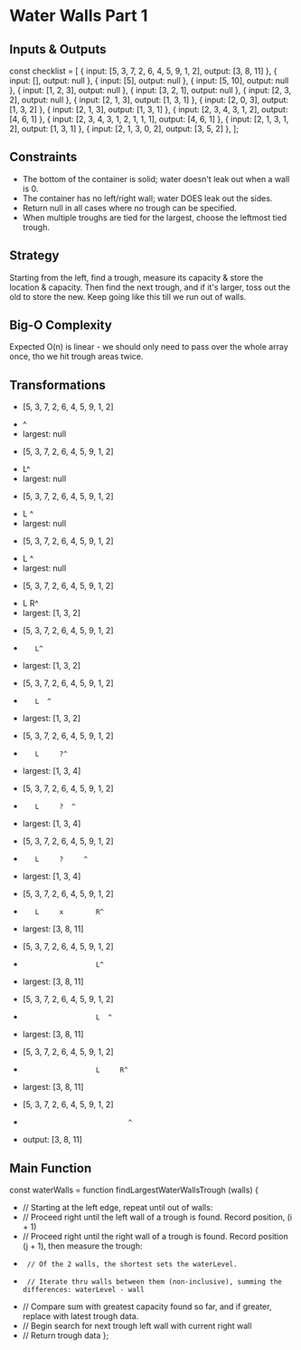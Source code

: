 # Water Walls Part 1

## Inputs & Outputs
const checklist = [
  { input: [5, 3, 7, 2, 6, 4, 5, 9, 1, 2], output: [3, 8, 11] },
  { input: [], output: null },
  { input: [5], output: null },
  { input: [5, 10], output: null },
  { input: [1, 2, 3], output: null },
  { input: [3, 2, 1], output: null },
  { input: [2, 3, 2], output: null },
  { input: [2, 1, 3], output: [1, 3, 1] },
  { input: [2, 0, 3], output: [1, 3, 2] },
  { input: [2, 1, 3], output: [1, 3, 1] },
  { input: [2, 3, 4, 3, 1, 2], output: [4, 6, 1] },
  { input: [2, 3, 4, 3, 1, 2, 1, 1, 1], output: [4, 6, 1] },
  { input: [2, 1, 3, 1, 2], output: [1, 3, 1] },
  { input: [2, 1, 3, 0, 2], output: [3, 5, 2] },
];

## Constraints
* The bottom of the container is solid; water doesn't leak out when a wall is 0.
* The container has no left/right wall; water DOES leak out the sides.
* Return null in all cases where no trough can be specified.
* When multiple troughs are tied for the largest, choose the leftmost tied trough.

## Strategy
Starting from the left, find a trough, measure its capacity & store the location & capacity.
Then find the next trough, and if it's larger, toss out the old to store the new.
Keep going like this till we run out of walls.

## Big-O Complexity
Expected O(n) is linear - we should only need to pass over the whole array once, tho we hit trough areas twice.

## Transformations
* [5, 3, 7, 2, 6, 4, 5, 9, 1, 2]
- ^
- largest: null
* [5, 3, 7, 2, 6, 4, 5, 9, 1, 2]
- L^
- largest: null
* [5, 3, 7, 2, 6, 4, 5, 9, 1, 2]
-  L  ^
- largest: null
* [5, 3, 7, 2, 6, 4, 5, 9, 1, 2]
-  L     ^
- largest: null
* [5, 3, 7, 2, 6, 4, 5, 9, 1, 2]
-  L     R^
- largest: [1, 3, 2]
* [5, 3, 7, 2, 6, 4, 5, 9, 1, 2]
-        L^
- largest: [1, 3, 2]
* [5, 3, 7, 2, 6, 4, 5, 9, 1, 2]
-        L  ^
- largest: [1, 3, 2]
* [5, 3, 7, 2, 6, 4, 5, 9, 1, 2]
-        L     ?^
- largest: [1, 3, 4]
* [5, 3, 7, 2, 6, 4, 5, 9, 1, 2]
-        L     ?  ^
- largest: [1, 3, 4]
* [5, 3, 7, 2, 6, 4, 5, 9, 1, 2]
-        L     ?     ^
- largest: [1, 3, 4]
* [5, 3, 7, 2, 6, 4, 5, 9, 1, 2]
-        L     x        R^
- largest: [3, 8, 11]
* [5, 3, 7, 2, 6, 4, 5, 9, 1, 2]
-                       L^
- largest: [3, 8, 11]
* [5, 3, 7, 2, 6, 4, 5, 9, 1, 2]
-                       L  ^
- largest: [3, 8, 11]
* [5, 3, 7, 2, 6, 4, 5, 9, 1, 2]
-                       L     R^
- largest: [3, 8, 11]
* [5, 3, 7, 2, 6, 4, 5, 9, 1, 2]
-                               ^
- output: [3, 8, 11]

## Main Function
const waterWalls = function findLargestWaterWallsTrough (walls) {
*  // Starting at the left edge, repeat until out of walls:
*    // Proceed right until the left wall of a trough is found. Record position, (i + 1)
*    // Proceed right until the right wall of a trough is found. Record position (j + 1), then measure the trough:
*      // Of the 2 walls, the shortest sets the waterLevel. 
*      // Iterate thru walls between them (non-inclusive), summing the differences: waterLevel - wall
*    // Compare sum with greatest capacity found so far, and if greater, replace with latest trough data.
*    // Begin search for next trough left wall with current right wall
*  // Return trough data
};

